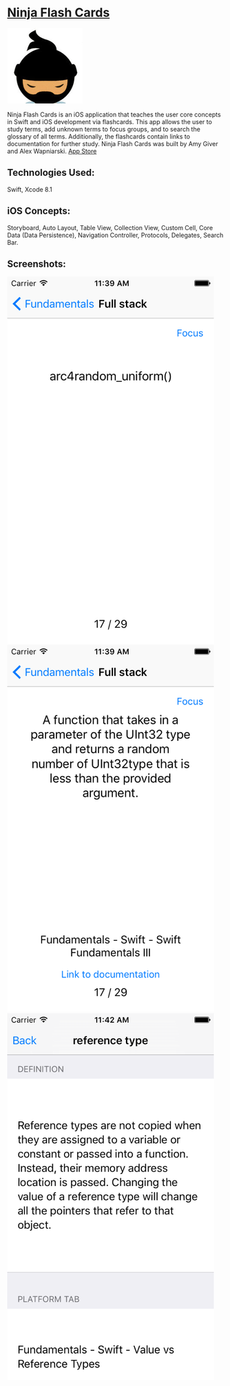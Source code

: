 # [Ninja Flash Cards](https://itunes.apple.com/us/app/ninja-flash-cards/id1188158894?mt=8)


[![app icon](https://github.com/alex-wap/iosGlossary/blob/master/ss/app.jpg "app icon")](https://itunes.apple.com/us/app/ninja-flash-cards/id1188158894?mt=8)


Ninja Flash Cards is an iOS application that teaches the user core concepts in Swift and iOS development via flashcards. This app allows the user to study terms, add unknown terms to focus groups, and to search the glossary of all terms. Additionally, the flashcards contain links to documentation for further study. Ninja Flash Cards was built by Amy Giver and Alex Wapniarski. [App Store](https://itunes.apple.com/us/app/ninja-flash-cards/id1188158894?mt=8)

## Technologies Used:


Swift, Xcode 8.1


## iOS Concepts:


Storyboard, Auto Layout, Table View, Collection View, Custom Cell, Core Data (Data Persistence), Navigation Controller, Protocols, Delegates, Search Bar.

## Screenshots:

[![screenshot 1](https://github.com/alex-wap/iosGlossary/blob/master/ss/s1.png "Screenshot 1")](https://itunes.apple.com/us/app/ninja-flash-cards/id1188158894?mt=8)
[![screenshot 2](https://github.com/alex-wap/iosGlossary/blob/master/ss/s2.png "Screenshot 2")](https://itunes.apple.com/us/app/ninja-flash-cards/id1188158894?mt=8)
[![screenshot 3](https://github.com/alex-wap/iosGlossary/blob/master/ss/s3.png "Screenshot 3")](https://itunes.apple.com/us/app/ninja-flash-cards/id1188158894?mt=8)
